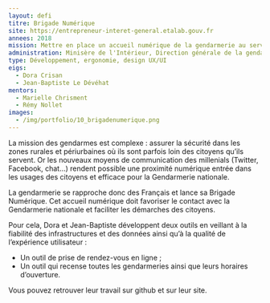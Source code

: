 ```yaml
---
layout: defi
titre: Brigade Numérique
site: https://entrepreneur-interet-general.etalab.gouv.fr
annees: 2018
mission: Mettre en place un accueil numérique de la gendarmerie au service des citoyens
administration: Minisère de l'Intérieur, Direction générale de la gendarmerie nationale (DGGN)
type: Développement, ergonomie, design UX/UI
eigs:
  - Dora Crisan
  - Jean-Baptiste Le Dévéhat
mentors:
  - Marielle Chrisment
  - Rémy Nollet
images:
  - /img/portfolio/10_brigadenumerique.png
---
```

 
La mission des gendarmes est complexe : assurer la sécurité dans les
zones rurales et périurbaines où ils sont parfois loin des citoyens
qu’ils servent. Or les nouveaux moyens de communication des millenials
(Twitter, Facebook, chat…) rendent possible une proximité numérique
entrée dans les usages des citoyens et efficace pour la Gendarmerie
nationale.

La gendarmerie se rapproche donc des Français et lance sa Brigade
Numérique. Cet accueil numérique doit favoriser le contact avec la
Gendarmerie nationale et faciliter les démarches des citoyens.

Pour cela, Dora et Jean-Baptiste développent deux outils en veillant à
la fiabilité des infrastructures et des données ainsi qu’à la qualité
de l’expérience utilisateur :

- Un outil de prise de rendez-vous en ligne ;
- Un outil qui recense toutes les gendarmeries ainsi que leurs
  horaires d’ouverture.

Vous pouvez retrouver leur travail sur github et sur leur site.
